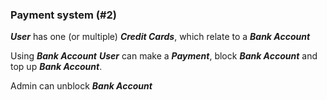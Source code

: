 ### Payment system (#2) 

***User*** has one (or multiple) ***Credit Cards***, which relate to a ***Bank Account*** 

Using ***Bank Account*** ***User*** can make a ***Payment***, block ***Bank Account*** and top up ***Bank Account***. 

Admin can unblock ***Bank Account***